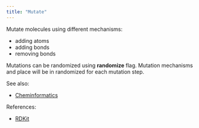 ```yaml
---
title: "Mutate"
---
```


Mutate molecules using different mechanisms:

* adding atoms
* adding bonds
* removing bonds

Mutations can be randomized using **randomize** flag. Mutation mechanisms and place will be in randomized for each
mutation step.

See also:

* [Cheminformatics](../cheminformatics.md)

References:

* [RDKit](https://www.rdkit.org/)

